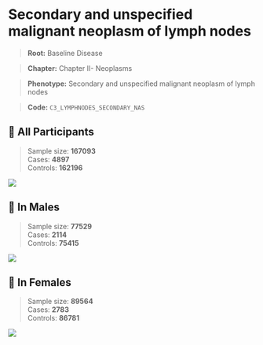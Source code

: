 # Secondary and unspecified malignant neoplasm of lymph nodes

> **Root:** Baseline Disease  

> **Chapter:** Chapter II- Neoplasms  

> **Phenotype:** Secondary and unspecified malignant neoplasm of lymph nodes  

> **Code:** `C3_LYMPHNODES_SECONDARY_NAS`

## 🧪 All Participants  
> Sample size: **167093**  
> Cases: **4897**  
> Controls: **162196**
<img src="/Disease/Figures/ALL/Incidence/C3_LYMPHNODES_SECONDARY_NAS.png"/>
<CsvTable src="/public/Disease/Data/ALL/Incidence/COX_C3_LYMPHNODES_SECONDARY_NAS.csv" label="🔍 View full results" />

## 👨 In Males  
> Sample size: **77529**  
> Cases: **2114**  
> Controls: **75415**
<img src="/Disease/Figures/Male/Incidence/C3_LYMPHNODES_SECONDARY_NAS.png"/>
<CsvTable src="/public/Disease/Data/Male/Incidence/COX_C3_LYMPHNODES_SECONDARY_NAS.csv" label="🔍 View full results" />

## 👩 In Females  
> Sample size: **89564**  
> Cases: **2783**  
> Controls: **86781**
<img src="/Disease/Figures/Female/Incidence/C3_LYMPHNODES_SECONDARY_NAS.png"/>
<CsvTable src="/public/Disease/Data/Female/Incidence/COX_C3_LYMPHNODES_SECONDARY_NAS.csv" label="🔍 View full results" />

